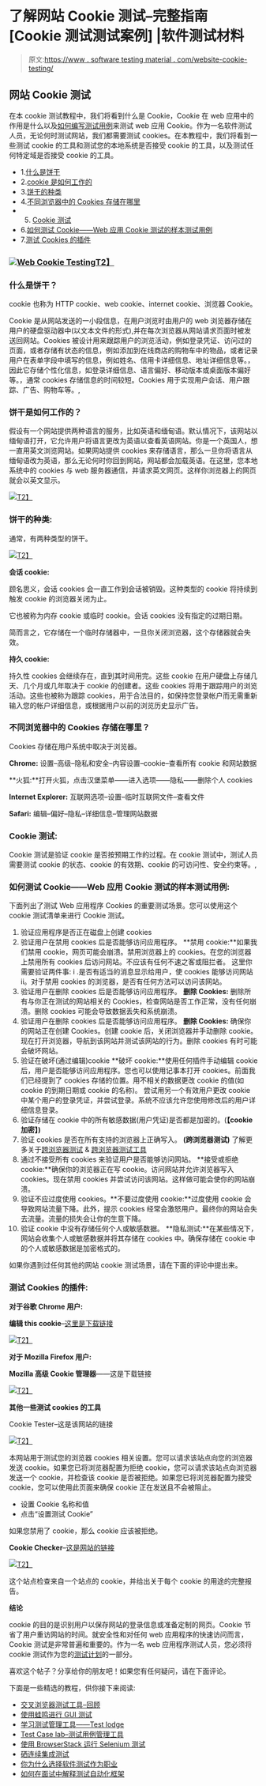 # 了解网站 Cookie 测试–完整指南[Cookie 测试测试案例] |软件测试材料

> 原文:[https://www . software testing material . com/website-cookie-testing/](https://www.softwaretestingmaterial.com/website-cookie-testing/)

## 网站 Cookie 测试

在本 cookie 测试教程中，我们将看到什么是 Cookie，Cookie 在 web 应用中的作用是什么以及[如何编写测试用例](https://www.softwaretestingmaterial.com/test-case-template-with-explanation/)来测试 web 应用 Cookie。作为一名软件测试人员，无论何时测试网站，我们都需要测试 cookies。在本教程中，我们将看到一些测试 cookie 的工具和测试您的本地系统是否接受 cookie 的工具，以及测试任何特定域是否接受 cookie 的工具。

*   1.[什么是饼干](/website-cookie-testing/#What-is-a-Cookie)
*   2.[cookie 是如何工作的](/website-cookie-testing/#How-do-Cookies-work)
*   3.[饼干的种类](/website-cookie-testing/#Types-of-Cookies)
*   4.[不同浏览器中的 Cookies 存储在哪里](/website-cookie-testing/#Where-Are-Cookies-Stored-In-Different-Browsers)
*   5. [Cookie 测试](/website-cookie-testing/#Cookie-Testing)
*   6.[如何测试 Cookie——Web 应用 Cookie 测试的样本测试用例](/website-cookie-testing/#How-to-test-Cookies-Sample-Test-Cases-for-Web-Application-Cookie-Testing)
*   7.[测试 Cookies 的插件](/website-cookie-testing/#Plugins-To-Test-Cookies)

### [![Web Cookie Testing](../Images/af1a142cb80ab95174486d1edb2186ff.png)T2】](https://www.softwaretestingmaterial.com/wp-content/uploads/2017/12/Web-Cookie-Testing.png)

### 什么是饼干？

cookie 也称为 HTTP cookie、web cookie、internet cookie、浏览器 Cookie。

Cookie 是从网站发送的一小段信息，在用户浏览时由用户的 web 浏览器存储在用户的硬盘驱动器中(以文本文件的形式),并在每次浏览器从网站请求页面时被发送回网站。Cookies 被设计用来跟踪用户的浏览活动，例如登录凭证、访问过的页面，或者存储有状态的信息，例如添加到在线商店的购物车中的物品，或者记录用户在表单字段中填写的信息，例如姓名、信用卡详细信息、地址详细信息等。，因此它存储个性化信息，如登录详细信息、语言偏好、移动版本或桌面版本偏好等。，通常 cookies 存储信息的时间较短。Cookies 用于实现用户会话、用户跟踪、广告、购物车等。,

### 饼干是如何工作的？

假设有一个网站提供两种语言的服务，比如英语和缅甸语。默认情况下，该网站以缅甸语打开，它允许用户将语言更改为英语以查看英语网站。你是一个英国人，想一直用英文浏览网站。如果网站提供 cookies 来存储语言，那么一旦你将语言从缅甸语改为英语，那么无论何时你回到网站，网站都会加载英语。在这里，您本地系统中的 cookies 与 web 服务器通信，并请求英文网页。这样你浏览器上的网页就会以英文显示。

[![](../Images/0aca878b47c59c78beb7f2924ab42338.png)T2】](https://www.softwaretestingmaterial.com/wp-content/uploads/2017/12/Cookie-Value-Path-Time.jpg)

### **饼干的种类:**

通常，有两种类型的饼干。

[![](../Images/18c3790c074a7beb862df1aebeeafa09.png)T2】](https://www.softwaretestingmaterial.com/wp-content/uploads/2017/12/Types-Of-Cookies-Session-Cookies-Persistent-Cookies.jpg)

**会话 cookie:**

顾名思义，会话 cookies 会一直工作到会话被销毁。这种类型的 cookie 将持续到触发 cookie 的浏览器关闭为止。

它也被称为内存 cookie 或临时 cookie。会话 cookies 没有指定的过期日期。

简而言之，它存储在一个临时存储器中，一旦你关闭浏览器，这个存储器就会失效。

**持久 cookie:**

持久性 cookies 会继续存在，直到其时间用完。这些 cookie 在用户硬盘上存储几天、几个月或几年取决于 cookie 的创建者。这些 cookies 将用于跟踪用户的浏览活动。这些也被称为跟踪 cookies，用于合法目的，如保持您登录帐户而无需重新输入您的帐户详细信息，或根据用户以前的浏览历史显示广告。

### 不同浏览器中的 Cookies 存储在哪里？

Cookies 存储在用户系统中取决于浏览器。

**Chrome:** 设置–高级–隐私和安全–内容设置–cookie–查看所有 cookie 和网站数据

**火狐:**打开火狐，点击汉堡菜单——进入选项——隐私——删除个人 cookies

**Internet Explorer:** 互联网选项–设置–临时互联网文件–查看文件

**Safari:** 编辑–偏好–隐私–详细信息–管理网站数据

### **Cookie 测试:**

Cookie 测试是验证 cookie 是否按预期工作的过程。在 cookie 测试中，测试人员需要测试 cookie 的状态、cookie 的有效期、cookie 的可访问性、安全约束等。,

### **如何测试 Cookie——Web 应用 Cookie 测试的样本测试用例:**

下面列出了测试 Web 应用程序 Cookies 的重要测试场景。您可以使用这个 cookie 测试清单来进行 Cookie 测试。

1.  验证应用程序是否正在磁盘上创建 cookies
2.  验证用户在禁用 cookies 后是否能够访问应用程序。
    **禁用 cookie:**如果我们禁用 cookie，网页可能会崩溃。禁用浏览器上的 cookies。在您的浏览器上禁用所有 cookies 后访问网站。不应该有任何不速之客或阻拦者。
    这里你需要验证两件事:
    i .是否有适当的消息显示给用户，使 cookies 能够访问网站
    ii。对于禁用 cookies 的浏览器，是否有任何方法可以访问该网站。
3.  验证用户在删除 cookies 后是否能够访问应用程序。
    **删除 Cookies:** 删除所有与你正在测试的网站相关的 Cookies，检查网站是否工作正常，没有任何崩溃。删除 cookies 可能会导致数据丢失和系统崩溃。
4.  验证用户在删除 cookies 后是否能够访问应用程序。
    **删除 Cookies:** 确保你的网站正在创建 Cookies。创建 cookie 后，关闭浏览器并手动删除 cookie。现在打开浏览器，导航到该网站并测试该网站的行为。删除 cookies 有时可能会破坏网站。
5.  验证在破坏(通过编辑)cookie
    **破坏 cookie:**使用任何插件手动编辑 cookie 后，用户是否能够访问应用程序。您也可以使用记事本打开 cookies。前面我们已经提到了 cookies 存储的位置。用不相关的数据更改 cookie 的值(如 cookie 的到期日期或 cookie 的名称)。
    尝试用另一个有效用户更改 cookie 中某个用户的登录凭证，并尝试登录。系统不应该允许您使用修改后的用户详细信息登录。
6.  验证存储在 cookie 中的所有敏感数据(用户凭证)是否都是加密的。(****【cookie 加密】)**** 
7.  验证 cookies 是否在所有支持的浏览器上正确写入。 ******(跨浏览器测试)****** 了解更多关于[跨浏览器测试](https://www.softwaretestingmaterial.com/what-is-cross-browser-testing/) & [跨浏览器测试工具](https://www.softwaretestingmaterial.com/cross-browser-testing-using-crossbrowsertesting-tool/)
8.  通过不接受所有 cookies 来验证用户是否能够访问网站。
    **接受或拒绝 cookie:**确保你的浏览器正在写 cookie。访问网站并允许浏览器写入 cookies。现在禁用 cookies 并尝试访问该网站。这样做可能会使你的网站崩溃。
9.  验证不应过度使用 cookies。**不要过度使用 cookie:**过度使用 cookie 会导致网站流量下降。此外，提示 cookies 经常会激怒用户。最终你的网站会失去流量。流量的损失会让你的生意下降。
10.  验证 cookie 中没有存储任何个人或敏感数据。
    **隐私测试:**在某些情况下，网站会收集个人或敏感数据并将其存储在 cookies 中。确保存储在 cookie 中的个人或敏感数据是加密格式的。

如果你遇到过任何其他的网站 cookie 测试场景，请在下面的评论中提出来。

### **测试 Cookies 的插件:**

**对于谷歌 Chrome 用户:**

**编辑 this cookie**–[这里是下载链接](https://chrome.google.com/webstore/detail/editthiscookie/fngmhnnpilhplaeedifhccceomclgfbg?hl=en)

[![](../Images/b82dfd7da76f0e9873487e354428e0d6.png)T2】](https://www.softwaretestingmaterial.com/wp-content/uploads/2017/12/Google-Chrome-Plugin-EditThisCookie-Plugin.jpg)

**对于 Mozilla Firefox 用户:**

**Mozilla 高级 Cookie 管理器**——这是下载链接

[![](../Images/bfa01acded14a21cced9a05a080dc015.png)T2】](https://www.softwaretestingmaterial.com/wp-content/uploads/2017/12/Mozilla-Plugin-Advanced-Cookie-Manager-Plugin.jpg)

**其他一些测试 cookies 的工具**

Cookie Tester–这是该网站的链接

[![](../Images/a91aec99b4f4909875ac98c7f87fc3e2.png)T2】](https://www.softwaretestingmaterial.com/wp-content/uploads/2017/12/Cookie-Tester-Site.png)

本网站用于测试您的浏览器 cookies 相关设置。您可以请求该站点向您的浏览器发送 cookie。如果您已将浏览器配置为拒绝 cookie，您可以请求该站点向浏览器发送一个 cookie，并检查该 cookie 是否被拒绝。如果您已将浏览器配置为接受 cookie，您可以使用此页面来确保 cookie 正在发送且不会被阻止。

*   设置 Cookie 名称和值
*   点击“设置测试 Cookie”

如果您禁用了 cookie，那么 cookie 应该被拒绝。

**Cookie Checker**–[这是网站的链接](https://www.cookie-checker.com/)

[![](../Images/a02f08f10ee1e0384317fb16c6ad66a5.png)T2】](https://www.softwaretestingmaterial.com/wp-content/uploads/2017/12/Cookie-Checker-Site.png)

这个站点检查来自一个站点的 cookie，并给出关于每个 cookie 的用途的完整报告。

**结论**

cookie 的目的是识别用户以保存网站的登录信息或准备定制的网页。Cookie 节省了用户重访网站的时间。就安全性和对任何 web 应用程序的快速访问而言，Cookie 测试是非常普遍和重要的。作为一名 web 应用程序测试人员，您必须将 cookie 测试作为您的[测试计划](https://www.softwaretestingmaterial.com/test-plan-template/)的一部分。

喜欢这个帖子？分享给你的朋友吧！如果您有任何疑问，请在下面评论。

下面是一些精选的教程，供你接下来阅读:

*   [交叉浏览器测试工具–回顾](https://www.softwaretestingmaterial.com/cross-browser-testing-using-crossbrowsertesting-tool/)
*   [使用蛙鸣进行 GUI 测试](https://www.softwaretestingmaterial.com/froglogic-squish-gui-automation-tool/)
*   [学习测试管理工具——Test lodge](https://www.softwaretestingmaterial.com/testlodge-test-management-tool-tutorial/)
*   [Test Case lab–测试用例管理工具](https://www.softwaretestingmaterial.com/testcaselab-test-case-management-tool/)
*   [使用 BrowserStack 运行 Selenium 测试](https://www.softwaretestingmaterial.com/run-selenium-tests-on-browserstack/)
*   [硒连续集成测试](https://www.softwaretestingmaterial.com/selenium-continuous-integration/)
*   [你为什么选择软件测试作为职业](https://www.softwaretestingmaterial.com/choose-software-testing-as-a-career/)
*   [如何在面试中解释测试自动化框架](https://www.softwaretestingmaterial.com/explain-test-automation-framework/)